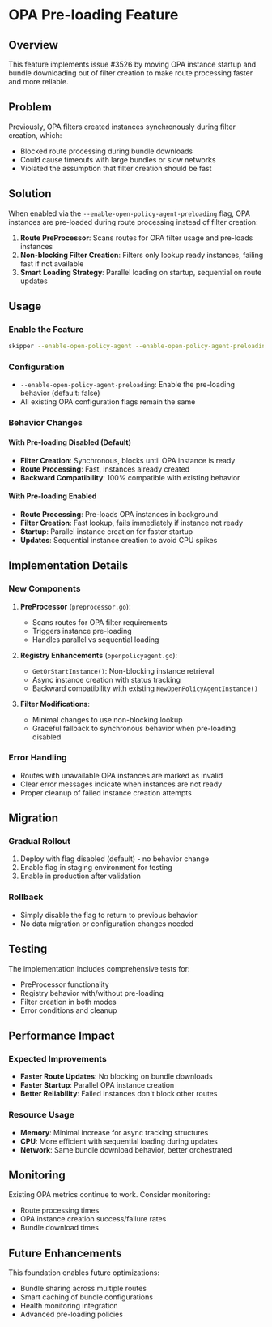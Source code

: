 # OPA Pre-loading Feature

## Overview

This feature implements issue #3526 by moving OPA instance startup and bundle downloading out of filter creation to make route processing faster and more reliable.

## Problem

Previously, OPA filters created instances synchronously during filter creation, which:
- Blocked route processing during bundle downloads
- Could cause timeouts with large bundles or slow networks
- Violated the assumption that filter creation should be fast

## Solution

When enabled via the `--enable-open-policy-agent-preloading` flag, OPA instances are pre-loaded during route processing instead of filter creation:

1. **Route PreProcessor**: Scans routes for OPA filter usage and pre-loads instances
2. **Non-blocking Filter Creation**: Filters only lookup ready instances, failing fast if not available
3. **Smart Loading Strategy**: Parallel loading on startup, sequential on route updates

## Usage

### Enable the Feature

```bash
skipper --enable-open-policy-agent --enable-open-policy-agent-preloading
```

### Configuration

- `--enable-open-policy-agent-preloading`: Enable the pre-loading behavior (default: false)
- All existing OPA configuration flags remain the same

### Behavior Changes

#### With Pre-loading Disabled (Default)
- **Filter Creation**: Synchronous, blocks until OPA instance is ready
- **Route Processing**: Fast, instances already created
- **Backward Compatibility**: 100% compatible with existing behavior

#### With Pre-loading Enabled
- **Route Processing**: Pre-loads OPA instances in background
- **Filter Creation**: Fast lookup, fails immediately if instance not ready
- **Startup**: Parallel instance creation for faster startup
- **Updates**: Sequential instance creation to avoid CPU spikes

## Implementation Details

### New Components

1. **PreProcessor** (`preprocessor.go`):
   - Scans routes for OPA filter requirements
   - Triggers instance pre-loading
   - Handles parallel vs sequential loading

2. **Registry Enhancements** (`openpolicyagent.go`):
   - `GetOrStartInstance()`: Non-blocking instance retrieval
   - Async instance creation with status tracking
   - Backward compatibility with existing `NewOpenPolicyAgentInstance()`

3. **Filter Modifications**:
   - Minimal changes to use non-blocking lookup
   - Graceful fallback to synchronous behavior when pre-loading disabled

### Error Handling

- Routes with unavailable OPA instances are marked as invalid
- Clear error messages indicate when instances are not ready
- Proper cleanup of failed instance creation attempts

## Migration

### Gradual Rollout
1. Deploy with flag disabled (default) - no behavior change
2. Enable flag in staging environment for testing  
3. Enable in production after validation

### Rollback
- Simply disable the flag to return to previous behavior
- No data migration or configuration changes needed

## Testing

The implementation includes comprehensive tests for:
- PreProcessor functionality
- Registry behavior with/without pre-loading
- Filter creation in both modes
- Error conditions and cleanup

## Performance Impact

### Expected Improvements
- **Faster Route Updates**: No blocking on bundle downloads
- **Faster Startup**: Parallel OPA instance creation
- **Better Reliability**: Failed instances don't block other routes

### Resource Usage
- **Memory**: Minimal increase for async tracking structures
- **CPU**: More efficient with sequential loading during updates
- **Network**: Same bundle download behavior, better orchestrated

## Monitoring

Existing OPA metrics continue to work. Consider monitoring:
- Route processing times
- OPA instance creation success/failure rates
- Bundle download times

## Future Enhancements

This foundation enables future optimizations:
- Bundle sharing across multiple routes
- Smart caching of bundle configurations
- Health monitoring integration
- Advanced pre-loading policies
